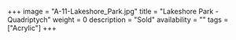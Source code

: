 +++
image = "A-11-Lakeshore_Park.jpg"
title = "Lakeshore Park - Quadriptych"
weight = 0
description = "Sold"
availability = ""
tags = ["Acrylic"]
+++
